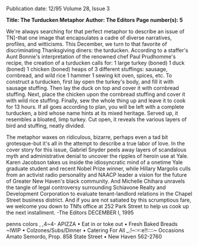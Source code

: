 Publication date: 12/95
Volume 28, Issue 3

**Title: The Turducken Metaphor**
**Author: The Editors**
**Page number(s): 5**

We're always searching for that perfect metaphor to describe an issue of 
TN]-that one image that encapsulates a cadre of diverse narratives, 
profiles, and witticisms. This December, we turn to that favorite of 
discriminating Thanksgiving diners: the turducken. According to a 
staffer's Aunt Bonnie's interpretation of the renowned chef Paul 
Prudhomme's recipe, the creation of a turducken calls for: 
1 large turkey (boned) 
1 duck (boned) 
1 chicken (boned) 
heaps of 3 different stuffings: sausage, cornbread, and wild rice 
1 hammer 
1 sewing kit 
oven, spices, etc. 
To construct a turducken, first lay open the turkey's body, and fill it 
with sausage stuffing. Then lay the duck on top and cover it with 
cornbread stuffing. Next, place the chicken upon the cornbread stuffing 
and cover it with wild rice stuffing. Finally, sew the whole thing up and 
leave it to cook for 13 hours. If all goes according to plan, you will be left 
with a complete turducken, a bird whose name hints at its mixed heritage. 
Served up, it resembles a bloated, limp turkey. Cut open, it reveals the 
various layers of bird and stuffing, neatly divided. 


The metaphor waxes on ridiculous, bizarre, perhaps even a tad bit 
grotesque-but it's all in the attempt to describe a true labor of love. In 
the cover story for this issue, Gabriel Snyder peels away layers of 
scandalous myth and administrative denial to uncover the ripples of 
heroin use at Yale. Karen Jacobson takes us inside the idiosyncratic mind 
of a onetime Yale graduate student and recent Nobel Prize winner, while 
Hillary Margolis culls from an activist radio personality and NAACP 
leader a vision for the future of Greater New Haven's black community. 
And Michelle Chihara unravels the tangle of legal controversy 
surrounding Schiavone Realty and Development Corporation to evaluate 
tenant-landlord relations in the Chapel Street business district. And if you 
are not satiated by this scrumptious fare, we welcome you down to TNfs 
office at 252 Park Street to help us cook up the next installment. 
-The Editors 
DECEMBER I, 1995 


penns 
colors 
, 
,4~4-
APIZZA 
• Eat in or toke out 
• Fresh Baked Breads 
~IWIP • Colzones/Subs/Dinner 
• Catering For All 
_.!~:=:e!!::::~ 
Occasions 
Amato Semordo, Prop. 
858 State Street • New Haven 
562-2760